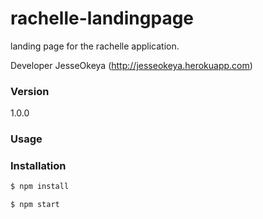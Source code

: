 # rachelle-landingpage
landing page for the rachelle application.

Developer JesseOkeya (http://jesseokeya.herokuapp.com)

### Version
1.0.0

### Usage


### Installation
```sh
$ npm install
```

```sh
$ npm start
```
